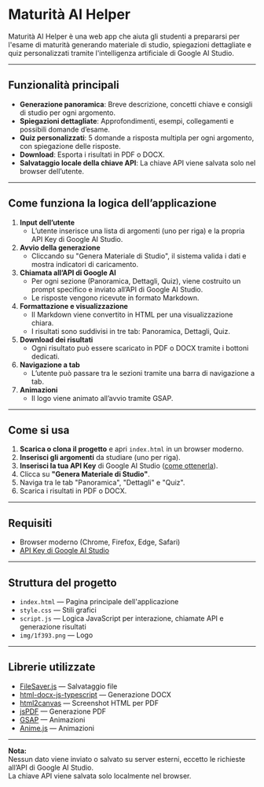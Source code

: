# Maturità AI Helper

Maturità AI Helper è una web app che aiuta gli studenti a prepararsi per l'esame di maturità generando materiale di studio, spiegazioni dettagliate e quiz personalizzati tramite l'intelligenza artificiale di Google AI Studio.

---

## Funzionalità principali

- **Generazione panoramica**: Breve descrizione, concetti chiave e consigli di studio per ogni argomento.
- **Spiegazioni dettagliate**: Approfondimenti, esempi, collegamenti e possibili domande d’esame.
- **Quiz personalizzati**: 5 domande a risposta multipla per ogni argomento, con spiegazione delle risposte.
- **Download**: Esporta i risultati in PDF o DOCX.
- **Salvataggio locale della chiave API**: La chiave API viene salvata solo nel browser dell’utente.

---

## Come funziona la logica dell’applicazione

1. **Input dell’utente**
   - L’utente inserisce una lista di argomenti (uno per riga) e la propria API Key di Google AI Studio.
2. **Avvio della generazione**
   - Cliccando su "Genera Materiale di Studio", il sistema valida i dati e mostra indicatori di caricamento.
3. **Chiamata all’API di Google AI**
   - Per ogni sezione (Panoramica, Dettagli, Quiz), viene costruito un prompt specifico e inviato all’API di Google AI Studio.
   - Le risposte vengono ricevute in formato Markdown.
4. **Formattazione e visualizzazione**
   - Il Markdown viene convertito in HTML per una visualizzazione chiara.
   - I risultati sono suddivisi in tre tab: Panoramica, Dettagli, Quiz.
5. **Download dei risultati**
   - Ogni risultato può essere scaricato in PDF o DOCX tramite i bottoni dedicati.
6. **Navigazione a tab**
   - L’utente può passare tra le sezioni tramite una barra di navigazione a tab.
7. **Animazioni**
   - Il logo viene animato all’avvio tramite GSAP.

---

## Come si usa

1. **Scarica o clona il progetto** e apri `index.html` in un browser moderno.
2. **Inserisci gli argomenti** da studiare (uno per riga).
3. **Inserisci la tua API Key** di Google AI Studio ([come ottenerla](https://aistudio.google.com/app/apikey)).
4. Clicca su **"Genera Materiale di Studio"**.
5. Naviga tra le tab "Panoramica", "Dettagli" e "Quiz".
6. Scarica i risultati in PDF o DOCX.

---

## Requisiti

- Browser moderno (Chrome, Firefox, Edge, Safari)
- [API Key di Google AI Studio](https://aistudio.google.com/app/apikey)

---

## Struttura del progetto

- `index.html` — Pagina principale dell'applicazione
- `style.css` — Stili grafici
- `script.js` — Logica JavaScript per interazione, chiamate API e generazione risultati
- `img/1f393.png` — Logo

---

## Librerie utilizzate

- [FileSaver.js](https://github.com/eligrey/FileSaver.js) — Salvataggio file
- [html-docx-js-typescript](https://www.npmjs.com/package/html-docx-js-typescript) — Generazione DOCX
- [html2canvas](https://html2canvas.hertzen.com/) — Screenshot HTML per PDF
- [jsPDF](https://github.com/parallax/jsPDF) — Generazione PDF
- [GSAP](https://greensock.com/gsap/) — Animazioni
- [Anime.js](https://animejs.com/) — Animazioni

---

**Nota:**  
Nessun dato viene inviato o salvato su server esterni, eccetto le richieste all’API di Google AI Studio.  
La chiave API viene salvata solo localmente nel browser.
